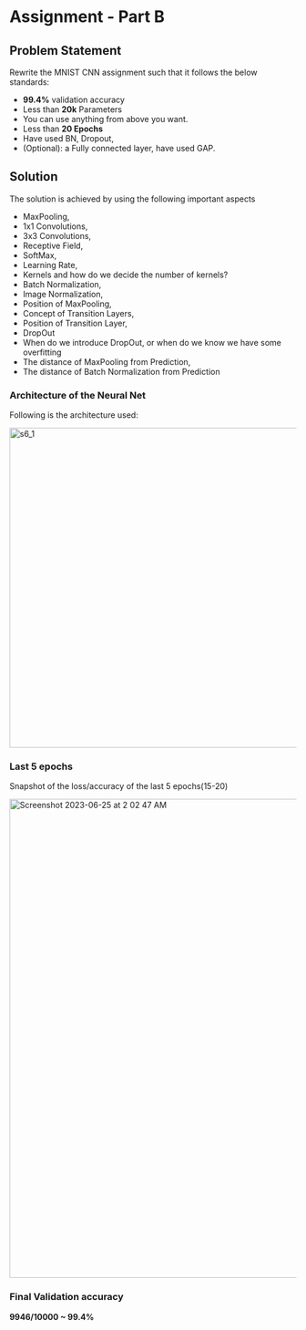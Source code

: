 # Assignment - Part B

## Problem Statement
Rewrite the MNIST CNN assignment such that it follows the below standards:

- **99.4%** validation accuracy
- Less than **20k** Parameters
- You can use anything from above you want. 
- Less than **20 Epochs**
- Have used BN, Dropout,
- (Optional): a Fully connected layer, have used GAP.

## Solution
The solution is achieved by using the following important aspects

- MaxPooling,
- 1x1 Convolutions,
- 3x3 Convolutions,
- Receptive Field,
- SoftMax,
- Learning Rate,
- Kernels and how do we decide the number of kernels?
- Batch Normalization,
- Image Normalization,
- Position of MaxPooling,
- Concept of Transition Layers,
- Position of Transition Layer,
- DropOut
- When do we introduce DropOut, or when do we know we have some overfitting
- The distance of MaxPooling from Prediction,
- The distance of Batch Normalization from Prediction

### Architecture of the Neural Net
Following is the architecture used:

<img width="561" alt="s6_1" src="https://github.com/divyamarora910/deep-learning-school-of-ai/assets/22102468/2e0d39fe-b7da-4e14-b1ff-98d3acaa89e3">

### Last 5 epochs
Snapshot of the loss/accuracy of the last 5 epochs(15-20)

<img width="840" alt="Screenshot 2023-06-25 at 2 02 47 AM" src="https://github.com/divyamarora910/deep-learning-school-of-ai/assets/22102468/467d5281-8150-4372-94a0-f73eb22b47c9">

### Final Validation accuracy

**9946/10000 ~ 99.4%**
